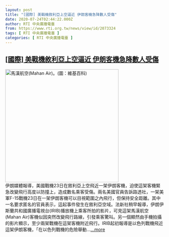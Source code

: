 ```yaml
---
layout: post
title: "[國際] 美戰機敘利亞上空逼近 伊朗客機急降數人受傷"
date: 2020-07-24T02:44:22.000Z
author: RTI 中央廣播電臺
from: https://www.rti.org.tw/news/view/id/2073324
tags: [ RTI 中央廣播電臺 ]
categories: [ RTI 中央廣播電臺 ]
---
```

<!--1595558662000-->
[[國際] 美戰機敘利亞上空逼近 伊朗客機急降數人受傷](https://www.rti.org.tw/news/view/id/2073324)
------

<div>
<img src="https://static.rti.org.tw/assets/thumbnails/2019/03/25/8cb110a2781eaed15890e36e535307aa.jpg" width="360" alt="馬漢航空(Mahan Air)。(圖：維基百科)" title="馬漢航空(Mahan Air)。(圖：維基百科)"><br>伊朗媒體報導，美國戰機23日在敘利亞上空飛近一架伊朗客機，迫使這架客機緊急改變飛行高度以防撞上，造成數名乘客受傷。兩名美國官員告訴路透社，一架美軍F-15戰機23日在一架伊朗客機可以目視範圍之內飛行，但保持安全距離。其中一名要求匿名的官員表示，這起事件發生在敘利亞空域。法新社稍早報導，伊朗伊斯蘭共和國廣播電視台(IRIB)播放機上乘客所拍的影片，可見這架馬漢航空(Mahan Air)客機似因突然改變飛行路線，引發乘客驚叫。另一個顯然由手機拍攝的影片顯示，至少兩架戰機在這架客機附近飛行。IRIB起初報導是以色列戰機飛近這架伊朗客機，「在以色列戰機的危險舉動...<a target="_blank" href="https://www.rti.org.tw/news/view/id/2073324">...more</a>
</div>
